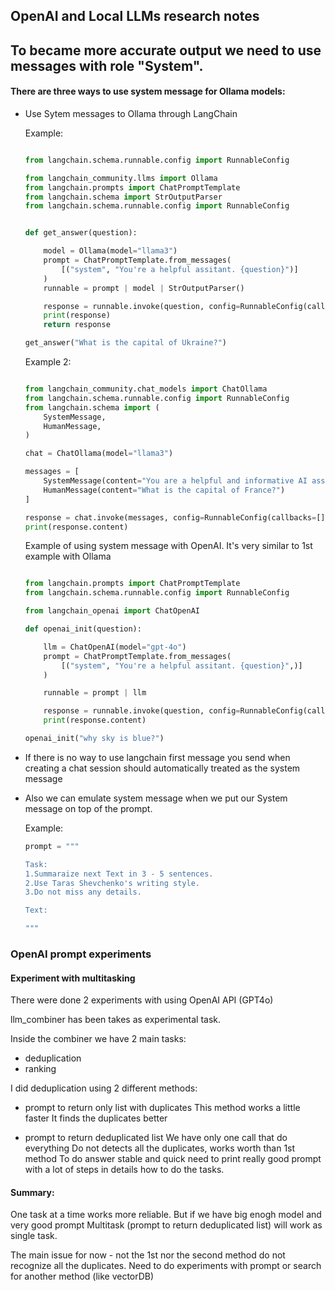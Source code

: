 ## OpenAI and Local LLMs research notes

To became more accurate output we need to use messages with role "System".
--------

#### There are three ways to use system message for Ollama models:

- Use Sytem messages to Ollama through LangChain

    Example:

    ```python

    from langchain.schema.runnable.config import RunnableConfig

    from langchain_community.llms import Ollama
    from langchain.prompts import ChatPromptTemplate
    from langchain.schema import StrOutputParser
    from langchain.schema.runnable.config import RunnableConfig


    def get_answer(question):

        model = Ollama(model="llama3")
        prompt = ChatPromptTemplate.from_messages(
            [("system", "You're a helpful assitant. {question}")]
        )
        runnable = prompt | model | StrOutputParser()

        response = runnable.invoke(question, config=RunnableConfig(callbacks=[]))
        print(response)
        return response

    get_answer("What is the capital of Ukraine?")

    ```

    Example 2:

    ```python
    
    from langchain_community.chat_models import ChatOllama
    from langchain.schema.runnable.config import RunnableConfig
    from langchain.schema import (
        SystemMessage,
        HumanMessage,
    )
    
    chat = ChatOllama(model="llama3")
    
    messages = [
        SystemMessage(content="You are a helpful and informative AI assistant."),
        HumanMessage(content="What is the capital of France?")
    ]
    
    response = chat.invoke(messages, config=RunnableConfig(callbacks=[]))
    print(response.content)
    ```

    Example of using system message with OpenAI. It's very similar to 1st example with Ollama
    
    ```python

    from langchain.prompts import ChatPromptTemplate
    from langchain.schema.runnable.config import RunnableConfig

    from langchain_openai import ChatOpenAI

    def openai_init(question):

        llm = ChatOpenAI(model="gpt-4o")
        prompt = ChatPromptTemplate.from_messages(
            [("system", "You're a helpful assitant. {question}",)]
        )

        runnable = prompt | llm

        response = runnable.invoke(question, config=RunnableConfig(callbacks=[]))
        print(response.content)

    openai_init("why sky is blue?")
    ```


- If there is no way to use langchain first message you send when creating a chat session should automatically treated as the system message

- Also we can emulate system message when we put our System message on top of the prompt.

    Example:

    ```python
    prompt = """

    Task: 
    1.Summaraize next Text in 3 - 5 sentences.
    2.Use Taras Shevchenko's writing style.
    3.Do not miss any details.

    Text:

    """
    ```

### OpenAI prompt experiments

#### Experiment with multitasking

There were done 2 experiments with using OpenAI API (GPT4o)

llm_combiner has been takes as experimental task.

Inside the combiner we have 2 main tasks:

- deduplication
- ranking

I did deduplication using 2 different methods:

- prompt to return only list with duplicates
    This method works a little faster
    It finds the duplicates better

- prompt to return deduplicated list
    We have only one call that do everything
    Do not detects all the duplicates, works worth than 1st method
    To do answer stable and quick need to print really good prompt with a lot of steps in details how to do the tasks.

#### Summary:
One task at a time works more reliable. But if we have big enogh model and very good prompt
Multitask (prompt to return deduplicated list) will work as single task.

The main issue for now - not the 1st nor the second method do not recognize all the duplicates.
Need to do experiments with prompt or search for another method (like vectorDB)
